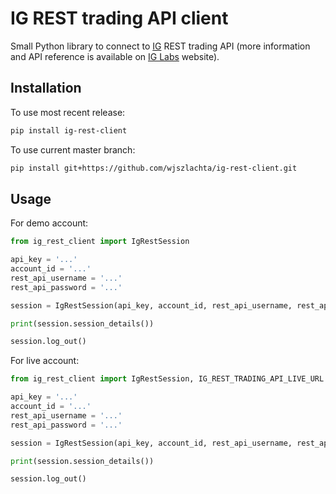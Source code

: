 # IG REST trading API client

Small Python library to connect to [IG](https://www.ig.com/) REST trading API (more information and API reference is available on [IG Labs](https://labs.ig.com/) website).

## Installation

To use most recent release:

```bash
pip install ig-rest-client
```

To use current master branch:

```bash
pip install git+https://github.com/wjszlachta/ig-rest-client.git
```

## Usage

For demo account:

```python
from ig_rest_client import IgRestSession

api_key = '...'
account_id = '...'
rest_api_username = '...'
rest_api_password = '...'

session = IgRestSession(api_key, account_id, rest_api_username, rest_api_password)

print(session.session_details())

session.log_out()
```

For live account:

```python
from ig_rest_client import IgRestSession, IG_REST_TRADING_API_LIVE_URL

api_key = '...'
account_id = '...'
rest_api_username = '...'
rest_api_password = '...'

session = IgRestSession(api_key, account_id, rest_api_username, rest_api_password, rest_api_url=IG_REST_TRADING_API_LIVE_URL)

print(session.session_details())

session.log_out()
```
